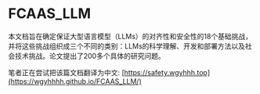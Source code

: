 # FCAAS_LLM

本文档旨在确定保证大型语言模型（LLMs）的对齐性和安全性的18个基础挑战，并将这些挑战组织成三个不同的类别：LLMs的科学理解、开发和部署方法以及社会技术挑战。论文提出了200多个具体的研究问题。

笔者正在尝试把该篇文档翻译为中文: [https://safety.wgyhhh.top](https://wgyhhhh.github.io/FCAAS_LLM/)
